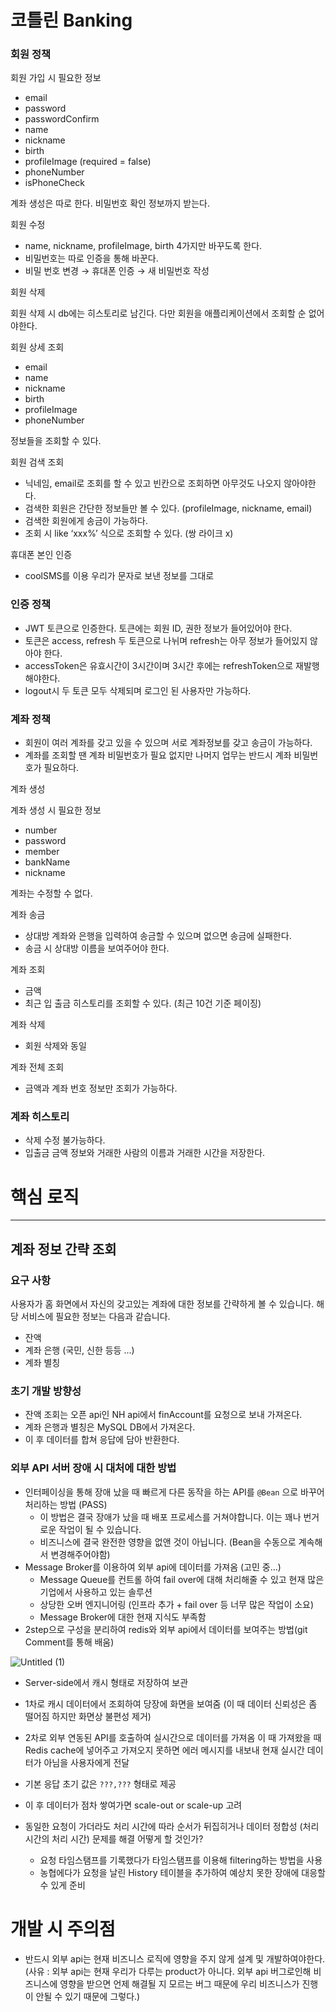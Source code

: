 # 코틀린 Banking

### 회원 정책

회원 가입 시 필요한 정보 

- email
- password
- passwordConfirm
- name
- nickname
- birth
- profileImage (required = false)
- phoneNumber
- isPhoneCheck

계좌 생성은 따로 한다. 비밀번호 확인 정보까지 받는다.

회원 수정

- name, nickname, profileImage, birth 4가지만 바꾸도록 한다.
- 비밀번호는 따로 인증을 통해 바꾼다.
- 비밀 번호 변경 → 휴대폰 인증 → 새 비밀번호 작성

회원 삭제

회원 삭제 시 db에는 히스토리로 남긴다. 다만 회원을 애플리케이션에서 조회할 순 없어야한다.

회원 상세 조회 

- email
- name
- nickname
- birth
- profileImage
- phoneNumber

정보들을 조회할 수 있다. 

회원 검색 조회

- 닉네임, email로 조회를 할 수 있고 빈칸으로 조회하면 아무것도 나오지 않아야한다.
- 검색한 회원은 간단한 정보들만 볼 수 있다. (profileImage, nickname, email)
- 검색한 회원에게 송금이 가능하다.
- 조회 시 like ‘xxx%’ 식으로 조회할 수 있다. (쌍 라이크 x)

휴대폰 본인 인증 

- coolSMS를 이용 우리가 문자로 보낸 정보를 그대로

### 인증 정책

- JWT 토큰으로 인증한다. 토큰에는 회원 ID, 권한 정보가 들어있어야 한다.
- 토큰은 access, refresh 두 토큰으로 나뉘며 refresh는 아무 정보가 들어있지 않아야 한다.
- accessToken은 유효시간이 3시간이며 3시간 후에는 refreshToken으로 재발행해야한다.
- logout시 두 토큰 모두 삭제되며 로그인 된 사용자만 가능하다.

### 계좌 정책

- 회원이 여러 계좌를 갖고 있을 수 있으며 서로 계좌정보를 갖고 송금이 가능하다.
- 계좌를 조회할 땐 계좌 비밀번호가 필요 없지만 나머지 업무는 반드시 계좌 비밀번호가 필요하다.

계좌 생성

계좌 생성 시 필요한 정보

- number
- password
- member
- bankName
- nickname

계좌는 수정할 수 없다.

계좌 송금

- 상대방 계좌와 은행을 입력하여 송금할 수 있으며 없으면 송금에 실패한다.
- 송금 시 상대방 이름을 보여주어야 한다.

계좌 조회

- 금액
- 최근 입 출금 히스토리를 조회할 수 있다. (최근 10건 기준 페이징)


계좌 삭제

- 회원 삭제와 동일

계좌 전체 조회


- 금액과 계좌 번호 정보만 조회가 가능하다.

### 계좌 히스토리

- 삭제 수정 불가능하다.
- 입출금 금액 정보와 거래한 사람의 이름과 거래한 시간을 저장한다.

# 핵심 로직

--- 

## 계좌 정보 간략 조회

### 요구 사항

사용자가 홈 화면에서 자신의 갖고있는 계좌에 대한 정보를 간략하게 볼 수 있습니다. 해당 서비스에 필요한 정보는 다음과 같습니다.

- 잔액
- 계좌 은행 (국민, 신한 등등 ...)
- 계좌 별칭

### 초기 개발 방향성

- 잔액 조회는 오픈 api인 NH api에서 finAccount를 요청으로 보내 가져온다.
- 계좌 은행과 별칭은 MySQL DB에서 가져온다.
- 이 후 데이터를 합쳐 응답에 담아 반환한다.

### 외부 API 서버 장애 시 대처에 대한 방법

- 인터페이싱을 통해 장애 났을 때 빠르게 다른 동작을 하는 API를 `@Bean` 으로 바꾸어 처리하는 방법 (PASS)
    - 이 방법은 결국 장애가 났을 때 배포 프로세스를 거쳐야합니다. 이는 꽤나 번거로운 작업이 될 수 있습니다.
    - 비즈니스에 결국 완전한 영향을 없앤 것이 아닙니다. (Bean을 수동으로 계속해서 변경해주어야함)
- Message Broker를 이용하여 외부 api에 데이터를 가져옴 (고민 중…)
    - Message Queue를 컨트롤 하여 fail over에 대해 처리해줄 수 있고 현재 많은 기업에서 사용하고 있는 솔루션
    - 상당한 오버 엔지니어링 (인프라 추가 + fail over 등 너무 많은 작업이 소요)
    - Message Broker에 대한 현재 지식도 부족함
- 2step으로 구성을 분리하여 redis와 외부 api에서 데이터를 보여주는 방법(git Comment를 통해 배움)



![Untitled (1)](https://user-images.githubusercontent.com/77387861/214322343-cce4f10e-70b7-49aa-9deb-3f8bfc64756b.png)



- Server-side에서 캐시 형태로 저장하여 보관
- 1차로 캐시 데이터에서 조회하여 당장에 화면을 보여줌 (이 때 데이터 신뢰성은 좀 떨어짐 하지만 화면상 불편성 제거)
- 2차로 외부 연동된 API를 호출하여 실시간으로 데이터를 가져옴 이 때 가져왔을 때 Redis cache에 넣어주고 가져오지 못하면 에러 메시지를 내보내 현재 실시간 데이터가 아님을 사용자에게 전달
- 기본 응답 초기 값은 `???,???` 형태로 제공
- 이 후 데이터가 점차 쌓여가면 scale-out or scale-up 고려

- 동일한 요청이 가더라도 처리 시간에  따라 순서가 뒤집히거나 데이터 정합성 (처리 시간의 처리 시간) 문제를 해결 어떻게 할 것인가?
    - 요청 타임스탬프를 기록했다가 타임스탬프를 이용해 filtering하는 방법을 사용
    - 농협에다가 요청을 날린 History 테이블을 추가하여 예상치 못한 장애에 대응할 수 있게 준비


# 개발 시 주의점

- 반드시 외부 api는 현재 비즈니스 로직에 영향을 주지 않게 설계 및 개발하여야한다. 
(사유 : 외부 api는 현재 우리가 다루는 product가 아니다. 외부 api 버그로인해 비즈니스에 영향을 받으면 언제 해결될 지 모르는 버그 때문에 우리 비즈니스가 진행이 안될 수 있기 때문에 그렇다.)
